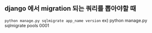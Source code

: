 ## django 에서 migration 되는 쿼리를 뽑아야할 때
`python manage.py sqlmigrate app_name version`
ex) python manage.py sqlmigrate pools 0001
